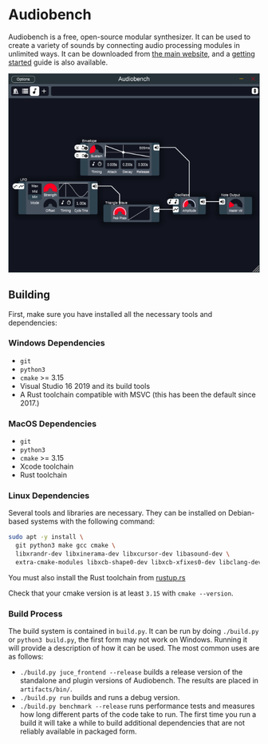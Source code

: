 # Audiobench

Audiobench is a free, open-source modular synthesizer. It can be used to create
a variety of sounds by connecting audio processing modules in unlimited ways. It
can be downloaded from [the main website](https://bit.ly/audio_bench), and a
[getting started](https://joshua-maros.github.io/audiobench/book/getting_started.html)
guide is also available.

![Screenshot of a simple patch](docs/book/src/images/default_e.png)

## Building 

First, make sure you have installed all the necessary tools and dependencies:

### Windows Dependencies
- `git`
- `python3`
- `cmake` >= 3.15
- Visual Studio 16 2019 and its build tools
- A Rust toolchain compatible with MSVC (this has been the default since 2017.)

### MacOS Dependencies
- `git`
- `python3`
- `cmake` >= 3.15
- Xcode toolchain
- Rust toolchain

### Linux Dependencies
Several tools and libraries are necessary. They can be installed on Debian-based
systems with the following command:
```bash
sudo apt -y install \
  git python3 make gcc cmake \
  libxrandr-dev libxinerama-dev libxcursor-dev libasound-dev \
  extra-cmake-modules libxcb-shape0-dev libxcb-xfixes0-dev libclang-dev
```

You must also install the Rust toolchain from [rustup.rs](https://rustup.rs)

Check that your cmake version is at least `3.15` with `cmake --version`.

### Build Process

The build system is contained in `build.py`. It can be run by doing `./build.py`
or `python3 build.py`, the first form may not work on Windows. Running it will
provide a description of how it can be used. The most common uses are as
follows:
- `./build.py juce_frontend --release` builds a release version of the
  standalone and plugin versions of Audiobench. The results are placed in
  `artifacts/bin/`.
- `./build.py run` builds and runs a debug version.
- `./build.py benchmark --release` runs performance tests and measures how long
  different parts of the code take to run.
The first time you run a build it will take a while to build additional
dependencies that are not reliably available in packaged form.